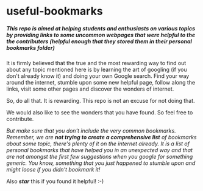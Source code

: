 # useful-bookmarks

##### **This repo is aimed at helping students and enthusiasts on various topics by providing links to some uncommon webpages that were helpful to the the contributers (helpful enough that they stored them in their personal bookmarks folder)**

It is firmly believed that the true and the most rewarding way to find out about any topic mentioned here is by learning the art of googling (if you don't already know it) and doing your own Google search. Find your way around the internet, stumble upon some new helpful page, follow along the links, visit some other pages and discover the wonders of internet. 

So, do all that. It is rewarding. This repo is not an excuse for not doing that.

We would also like to see the wonders that you have found. So feel free to contribute.

*But make sure that you don't include the very common bookmarks. Remember, we are __not trying to create a comprehensive list__ of bookmarks about some topic, there's plenty of it on the internet already. It is a list of personal bookmarks that have helped you in an unexpected way and that are not amongst the first few suggestions when you google for something generic. You know, something that you just happened to stumble upon and might loose if you didn't bookmark it!*

Also __*star*__ this if you found it helpful! :-)
